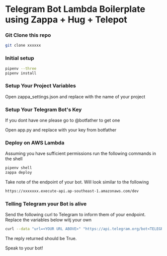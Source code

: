 
# Telegram Bot Lambda Boilerplate using Zappa + Hug + Telepot

### Git Clone this repo

```bash
git clone xxxxxx
```

### Initial setup

```bash
pipenv --three
pipenv install
```

### Setup Your Project Variables

Open zappa_settings.json and replace <YOURNAME> with the name of your project


### Setup Your Telegram Bot's Key

If you dont have one please go to @botfather to get one

Open app.py and replace <TELEGRAMAPIKEY> with your key from botfather


### Deploy on AWS Lambda

Assuming you have sufficient permissions run the following commands in the shell

```bash
pipenv shell
zappa deploy
```

Take note of the endpoint of your bot. Will look similar to the following

```bash
https://xxxxxxx.execute-api.ap-southeast-1.amazonaws.com/dev
```

### Telling Telegram your Bot is alive

Send the following curl to Telegram to inform them of your endpoint. Replace the variables below witj your own

```bash
curl --data "url=<YOUR URL ABOVE>" "https://api.telegram.org/bot<TELEGRAMAPIKEY>/setWebhook"
```

The reply returned should be True.

Speak to your bot!